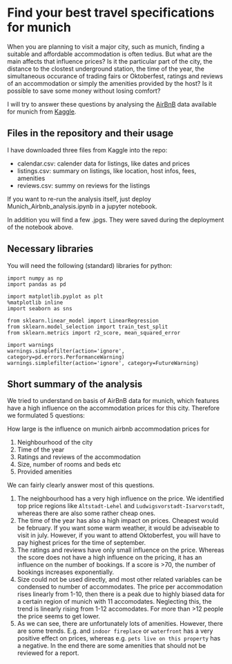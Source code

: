 # Find your best travel specifications for munich

When you are planning to visit a major city, such as munich, finding a suitable and affordable accommodation is often tedius. But what are the main affects that influence prices? Is it the particular part of the city, the distance to the clostest underground station, the time of the year, the simultaneous occurance of trading fairs or Oktoberfest, ratings and reviews of an accommodation or simply the amenities provided by the host? Is it possible to save some money without losing comfort?

I will try to answer these questions by analysing the [AirBnB](https://www.kaggle.com/datasets/chriskue/munich-airbnb-data) data available for munich from [Kaggle](https://www.kaggle.com/). 

## Files in the repository and their usage
I have downloaded three files from Kaggle into the repo:
- calendar.csv: calender data for listings, like dates and prices 
- listings.csv: summary on listings, like location, host infos, fees, amenities
- reviews.csv: summy on reviews for the listings

If you want to re-run the analysis itself, just deploy Munich_Airbnb_analysis.ipynb in a jupyter notebook.

In addition you will find a few .jpgs. They were saved during the deployment of the notebook above.

## Necessary libraries
You will need the following (standard) libraries for python:
```
import numpy as np
import pandas as pd

import matplotlib.pyplot as plt
%matplotlib inline
import seaborn as sns

from sklearn.linear_model import LinearRegression
from sklearn.model_selection import train_test_split
from sklearn.metrics import r2_score, mean_squared_error

import warnings
warnings.simplefilter(action='ignore', category=pd.errors.PerformanceWarning)
warnings.simplefilter(action='ignore', category=FutureWarning)
```

## Short summary of the analysis
We tried to understand on basis of AirBnB data for munich, which features have a high influence on the accommodation prices for this city. Therefore we formulated 5 questions:

How large is the influence on munich airbnb accommodation prices for
1. Neighbourhood of the city
2. Time of the year
3. Ratings and reviews of the accommodation
4. Size, number of rooms and beds etc
5. Provided amenities

We can fairly clearly answer most of this questions.

1. The neighbourhood has a very high influence on the price. We identified top price regions like `Altstadt-Lehel` and `Ludwigsvorstadt-Isarvorstadt`, whereas there are also some rather cheap ones.
2. The time of the year has also a high impact on prices. Cheapest would be february. If you want some warm weather, it would be adviseable to visit in july. However, if you want to attend Oktoberfest, you will have to pay highest prices for the time of september.
3. The ratings and reviews have only small influence on the price. Whereas the score does not have a high influence on the pricing, it has an influence on the number of bookings. If a score is >70, the number of bookings increases exponentially.
4. Size could not be used directly, and most other related variables can be condensed to number of accommodates. The price per accommodation rises linearly from 1-10, then there is a peak due to highly biased data for a certain region of munich with 11 accomodates. Neglecting this, the trend is linearly rising from 1-12 accomodates. For more than >12 people the price seems to get lower.
5. As we can see, there are unfortunately lots of amenities. However, there are some trends.
E.g. and `indoor fireplace` or `waterfront` has a very positive effect on prices, whereas e.g. `pets live on this property` has a negative. In the end there are some amenities that should not be reviewed for a report.
